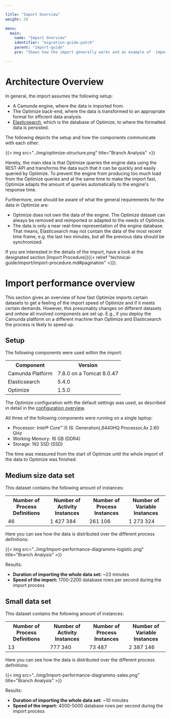 ```yaml
---

title: "Import Overview"
weight: 20

menu:
  main:
    name: "Import Overview"
    identifier: "migration-guide-patch"
    parent: "import-guide"
    pre: "Shows how the import generally works and an example of  import performance."

---
```


# Architecture Overview

In general, the import assumes the following setup:

* A Camunda engine, where the data is imported from.
* The Optimize back-end, where the data is transformed to an appropriate format for efficient data analysis.
* [Elasticsearch](https://www.elastic.co/guide/index.html), which is the database of Optimize, to where the formatted data is persisted.

The following depicts the setup and how the components communicate with each other:

{{< img src="../img/optimize-structure.png" title="Branch Analysis" >}}

Hereby, the main idea is that Optimize queries the engine data using the REST-API and transforms the data such that it can be quickly and easily queried by Optimize. To prevent the engine from producing too much load from the Optimize queries and at the same time to make the import fast, Optimize adapts the amount of queries automatically to the engine's response time.

Furthermore, one should be aware of what the general requirements for the data in Optimize are:

* Optimize does not own the data of the engine. The Optimize dataset can always be removed and reimported or adapted to the needs of Optimize.
* The data is only a near real-time representation of the engine database. That means, Elasticsearch may not contain the data of the most recent time frame, e.g. the last two minutes, but all the previous data should be synchronized.

If you are interested in the details of the import, have a look at the designated section [Import Procedure]({{< relref "technical-guide/import/import-procedure.md#pagination" >}}).

# Import performance overview

This section gives an overview of how fast Optimize imports certain datasets to get a feeling of the import speed of Optimize and if it meets certain demands. However, this presumably changes on different datasets and onhow all involved components are set up. E.g., if you deploy the Camunda platform on a different machine than Optimize and Elasticsearch the process is likely to speed up.

## Setup

The following components were used within the import:

<table class="table table-striped">
  <tr>
    <th>Component</th>
    <th>Version</th>
  </tr>
  <tr>
    <td>Camunda Platform</td>
    <td>7.8.0 on a Tomcat 8.0.47</td>
  </tr>
  <tr>
    <td>Elasticsearch</td>
    <td>5.4.0</td>
  </tr>
  <tr>
    <td>Optimize</td>
    <td>1.5.0</td>
  </tr>
</table>

The Optimize configuration with the default settings was used, as described in detail in the [configuration overview](overview-of-the-configuration.md).

All three of the following components were running on a single laptop:

* Processor: Intel® Core™ i5 (6. Generation),6440HQ Processor,4x 2.60 GHz
* Working Memory: 16 GB (DDR4)
* Storage: 192 SSD (SSD)

The time was measured from the start of Optimize until the whole import of the data to Optimize was finished.

## Medium size data set

This dataset contains the following amount of instances:

<table class="table table-striped">
  <tr>
    <th>Number of Process Definitions</th>
    <th>Number of Activity Instances</th>
    <th>Number of Process Instances</th>
    <th>Number of Variable Instances</th>
  </tr>
  <tr>
    <td>46</td>
    <td>1 427 384 </td>
    <td>261 106</td>
    <td>1 273 324</td>
  </tr>
</table>

Here you can see how the data is distributed over the different process definitions:

{{< img src="../img/Import-performance-diagramms-logistic.png" title="Branch Analysis" >}}

Results:

* **Duration of importing the whole data set:** ~23 minutes    
* **Speed of the import:** 1700-2200 database rows per second during the import process


## Small data set

This dataset contains the following amount of instances:

<table class="table table-striped">
  <tr>
    <th>Number of Process Definitions</th>
    <th>Number of Activity Instances</th>
    <th>Number of Process Instances</th>
    <th>Number of Variable Instances</th>
  </tr>
  <tr>
    <td>13</td>
    <td>777 340</td>
    <td>73 487</td>
    <td>2 387 146</td>
  </tr>
</table>

Here you can see how the data is distributed over the different process definitions:

{{< img src="../img/Import-performance-diagramms-sales.png" title="Branch Analysis" >}}

Results:

* **Duration of importing the whole data set:** ~10 minutes    
* **Speed of the import:** 4000-5000 database rows per second during the import process
